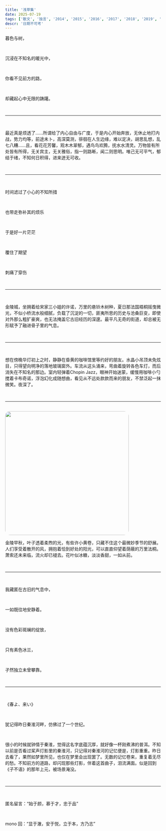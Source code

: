 ```yaml
---
title: '浅草集'
date: 2025-07-19
tags: ['散文', '独言', '2014', '2015', '2016', '2017', '2018', '2019', '2020', '2021', '2022']
descr: '日期不可考'
---
```


暮色与树，

<br/>

沉浸在不知名的暖光中，

<br/>

你看不见前方的路，

<br/>

却藏起心中无限的踌躇。

<br/>

***

<br/>

最近真是烦透了……所谓给了内心自由与广度，于是内心开始奔放，无休止地打内战，势力均等，前途未卜，高深莫测，徘徊在人生边缘，难以定决，胡思乱想，乱七八糟……且，看花花芳馨，观木木翠郁，遇鸟鸟欢腾，抚水水清灵。万物皆有所处皆有所得，无关宾主，无关雅俗，指一则路晰，闻二则思明。唯己无可平气，郁结于绪，不知何日积得，进来迸无可收。

<br/>

***

<br/>

时间滤过了小心的不知所措

<br/>

也带走弥补其的烦乐

<br/>

于是好一片茫茫

<br/>

覆住了期望

<br/>

刺痛了穿伤

<br/>

***

<br/>

金陵城，坐拥着给宋家三小姐的许诺，万里的悬铃木树种，夏日那法国梧桐摇曳微光，不似小桥流水般细腻，负载了沉淀的一切，匪夷所思的历史与沧桑巨变，即使对外那么粗犷豪爽，也无法掩盖它古旧经历的深邃。最平凡无奇的街道，却总被无形赋予了融进骨子里的气息。

<br/>

***

<br/>

想在傍晚华灯初上之时，静静在昏黄的咖啡馆里等约好的朋友。水晶小吊顶未免炫目，只得望向明净的落地玻璃窗外。车流从这头涌来，弯曲着旋转各色车灯，而后消失在不知名的那边。室内轻弹着Chopin Jazz，眼神开始迷蒙，缓慢用咖啡小勺搅着卡布奇诺，浮泡幻化成随想曲，看见从不远处款款而来的朋友，不禁泛起一抹微笑。夜深了。

<br/>

***

<br/>

<img src="/hello-world/pics/SY_00.jpeg" style="height:400px; border-radius: 15px; margin: auto">

<br/>

金陵早秋，叶子透着柔煦的光，有些许小黄卷，只藏不住这个最微妙季节的舒展。人们享受着散开的风，拥抱着恰到好处的阳光，可以直直仰望着荫蔽的万里法桐。萧索还未来临，流火却已褪去。花叶似冰糖，淡淡香甜，一如从前。

<br/>

***

<br/>

我藏匿在古旧的气息中，

<br/>

一如既往地安静着。

<br/>

没有色彩斑斓的绽放，

<br/>

只有素色冰兰，

<br/>

孑然独立未曾攀靠。

<br/>

***

<br/>

《春よ、来い》

<br/>

犹记得昨日秦淮河畔，仿佛过了一个世纪。

<br/>

很小的时候就钟情于秦淮，觉得这名字底蕴沉厚，就好像一杯刚煮沸的普洱。不知以前是否看过桨声灯影里的秦淮河，只记得对秦淮河的记忆便是，灯影重重。昨日去看了，果然如梦里所见，也仅在梦里会出现罢了。无数的记忆卷来，重复着无尽的愁。不知前方的道路，却闪现那些灯影，伴着这首曲子，泪流满面。似是回到《子不语》的那年上元，被场景淹没。        

<br/>

***

<br/>

匿名留言：“始于颜，慕于才，忠于品”

<br/>

mono 回：“显于澈，安于悦，立于本，方乃志”

<br/>






















